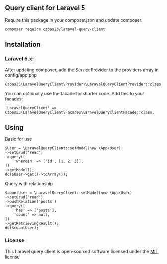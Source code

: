 ## Query client for Laravel 5

Require this package in your composer.json and update composer.

    composer require czbas23/laravel-query-client

## Installation

### Laravel 5.x:

After updating composer, add the ServiceProvider to the providers array in config/app.php

    Czbas23\LaravelQueryClient\Providers\LaravelQueryClientProvider::class,

You can optionally use the facade for shorter code. Add this to your facades:

    'LaravelQueryClient' => Czbas23\LaravelQueryClient\Facades\LaravelQueryClientFacade::class,
  
## Using

Basic for use

    $User = \LaravelQueryClient::setModel(new \App\User)
    ->setCrud('read')
    ->query([
        'whereIn' => ['id', [1, 2, 3]],
    ])
    ->getModel();
    dd($User->get()->toArray());

Query with relationship

    $countUser = \LaravelQueryClient::setModel(new \App\User)
    ->setCrud('read')
    ->pushRelation('posts')
    ->query([
        'has' => ['posts'],
        'count' => null,
    ])
    ->getRetrievingResult();
    dd($countUser);

### License

This Laravel query client is open-sourced software licensed under the [MIT license](http://opensource.org/licenses/MIT)